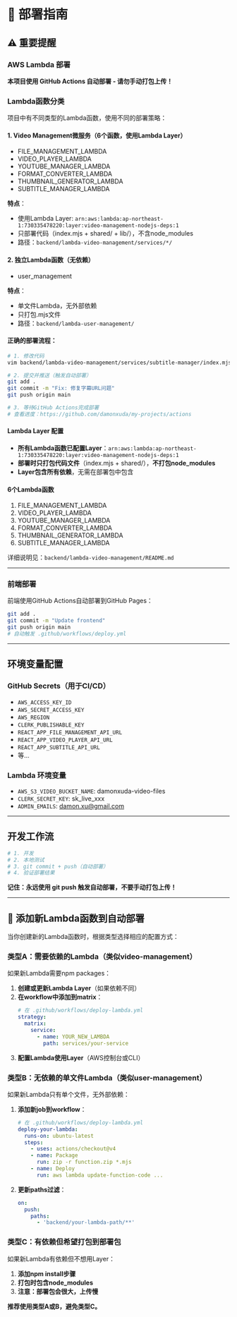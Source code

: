 # 🚀 部署指南

## ⚠️ 重要提醒

### AWS Lambda 部署

**本项目使用 GitHub Actions 自动部署 - 请勿手动打包上传！**

### Lambda函数分类

项目中有不同类型的Lambda函数，使用不同的部署策略：

#### 1. Video Management微服务（6个函数，使用Lambda Layer）
- FILE_MANAGEMENT_LAMBDA
- VIDEO_PLAYER_LAMBDA
- YOUTUBE_MANAGER_LAMBDA
- FORMAT_CONVERTER_LAMBDA
- THUMBNAIL_GENERATOR_LAMBDA
- SUBTITLE_MANAGER_LAMBDA

**特点**：
- 使用Lambda Layer: `arn:aws:lambda:ap-northeast-1:730335478220:layer:video-management-nodejs-deps:1`
- 只部署代码（index.mjs + shared/ + lib/），不含node_modules
- 路径：`backend/lambda-video-management/services/*/`

#### 2. 独立Lambda函数（无依赖）
- user_management

**特点**：
- 单文件Lambda，无外部依赖
- 只打包.mjs文件
- 路径：`backend/lambda-user-management/`

#### 正确的部署流程：

```bash
# 1. 修改代码
vim backend/lambda-video-management/services/subtitle-manager/index.mjs

# 2. 提交并推送（触发自动部署）
git add .
git commit -m "Fix: 修复字幕URL问题"
git push origin main

# 3. 等待GitHub Actions完成部署
# 查看进度：https://github.com/damonxuda/my-projects/actions
```

#### Lambda Layer 配置

- **所有Lambda函数已配置Layer**：`arn:aws:lambda:ap-northeast-1:730335478220:layer:video-management-nodejs-deps:1`
- **部署时只打包代码文件**（index.mjs + shared/），**不打包node_modules**
- **Layer包含所有依赖**，无需在部署包中包含

#### 6个Lambda函数

1. FILE_MANAGEMENT_LAMBDA
2. VIDEO_PLAYER_LAMBDA
3. YOUTUBE_MANAGER_LAMBDA
4. FORMAT_CONVERTER_LAMBDA
5. THUMBNAIL_GENERATOR_LAMBDA
6. SUBTITLE_MANAGER_LAMBDA

详细说明见：`backend/lambda-video-management/README.md`

---

### 前端部署

前端使用GitHub Actions自动部署到GitHub Pages：

```bash
git add .
git commit -m "Update frontend"
git push origin main
# 自动触发 .github/workflows/deploy.yml
```

---

## 环境变量配置

### GitHub Secrets（用于CI/CD）

- `AWS_ACCESS_KEY_ID`
- `AWS_SECRET_ACCESS_KEY`
- `AWS_REGION`
- `CLERK_PUBLISHABLE_KEY`
- `REACT_APP_FILE_MANAGEMENT_API_URL`
- `REACT_APP_VIDEO_PLAYER_API_URL`
- `REACT_APP_SUBTITLE_API_URL`
- 等...

### Lambda 环境变量

- `AWS_S3_VIDEO_BUCKET_NAME`: damonxuda-video-files
- `CLERK_SECRET_KEY`: sk_live_xxx
- `ADMIN_EMAILS`: damon.xu@gmail.com

---

## 开发工作流

```bash
# 1. 开发
# 2. 本地测试
# 3. git commit + push（自动部署）
# 4. 验证部署结果
```

**记住：永远使用 git push 触发自动部署，不要手动打包上传！**

---

## 🔧 添加新Lambda函数到自动部署

当你创建新的Lambda函数时，根据类型选择相应的配置方式：

### 类型A：需要依赖的Lambda（类似video-management）

如果新Lambda需要npm packages：

1. **创建或更新Lambda Layer**（如果依赖不同）
2. **在workflow中添加到matrix**：
   ```yaml
   # 在 .github/workflows/deploy-lambda.yml
   strategy:
     matrix:
       service:
         - name: YOUR_NEW_LAMBDA
           path: services/your-service
   ```
3. **配置Lambda使用Layer**（AWS控制台或CLI）

### 类型B：无依赖的单文件Lambda（类似user-management）

如果新Lambda只有单个文件，无外部依赖：

1. **添加新job到workflow**：
   ```yaml
   # 在 .github/workflows/deploy-lambda.yml
   deploy-your-lambda:
     runs-on: ubuntu-latest
     steps:
       - uses: actions/checkout@v4
       - name: Package
         run: zip -r function.zip *.mjs
       - name: Deploy
         run: aws lambda update-function-code ...
   ```

2. **更新paths过滤**：
   ```yaml
   on:
     push:
       paths:
         - 'backend/your-lambda-path/**'
   ```

### 类型C：有依赖但希望打包到部署包

如果新Lambda有依赖但不想用Layer：

1. **添加npm install步骤**
2. **打包时包含node_modules**
3. **注意：部署包会很大，上传慢**

**推荐使用类型A或B，避免类型C。**
